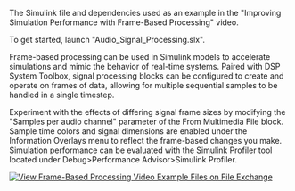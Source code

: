 The Simulink file and dependencies used as an example in the "Improving Simulation Performance with Frame-Based Processing" video.

To get started, launch "Audio_Signal_Processing.slx". 

Frame-based processing can be used in Simulink models to accelerate simulations and mimic the behavior of real-time systems. Paired with DSP System Toolbox, signal processing blocks can be configured to create and operate on frames of data, allowing for multiple sequential samples to be handled in a single timestep. 

Experiment with the effects of differing signal frame sizes by modifying the "Samples per audio channel" parameter of the From Multimedia File block. Sample time colors and signal dimensions are enabled under the Information Overlays menu to reflect the frame-based changes you make. Simulation performance can be evaluated with the Simulink Profiler tool located under Debug>Performance Advisor>Simulink Profiler.

[![View Frame-Based Processing Video Example Files on File Exchange](https://www.mathworks.com/matlabcentral/images/matlab-file-exchange.svg)](https://www.mathworks.com/matlabcentral/fileexchange/82773-frame-based-processing-video-example-files)

